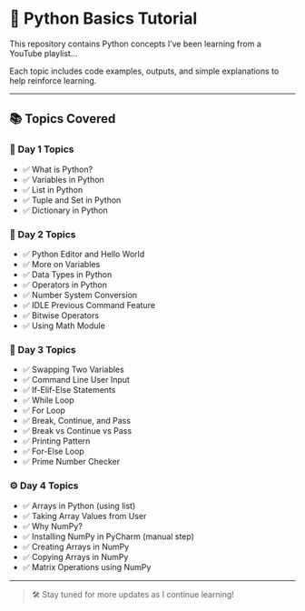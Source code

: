 # 🐍 Python Basics Tutorial

This repository contains Python concepts I’ve been learning from a YouTube playlist...

Each topic includes code examples, outputs, and simple explanations to help reinforce learning.

---

## 📚 Topics Covered

### 🔰 Day 1 Topics
- ✅ What is Python?
- ✅ Variables in Python
- ✅ List in Python
- ✅ Tuple and Set in Python
- ✅ Dictionary in Python

### 🧠 Day 2 Topics
- ✅ Python Editor and Hello World
- ✅ More on Variables
- ✅ Data Types in Python
- ✅ Operators in Python
- ✅ Number System Conversion
- ✅ IDLE Previous Command Feature
- ✅ Bitwise Operators
- ✅ Using Math Module

### 🚀 Day 3 Topics
- ✅ Swapping Two Variables
- ✅ Command Line User Input
- ✅ If-Elif-Else Statements
- ✅ While Loop
- ✅ For Loop
- ✅ Break, Continue, and Pass
- ✅ Break vs Continue vs Pass
- ✅ Printing Pattern
- ✅ For-Else Loop
- ✅ Prime Number Checker

### ⚙️ Day 4 Topics
- ✅ Arrays in Python (using list)
- ✅ Taking Array Values from User
- ✅ Why NumPy?
- ✅ Installing NumPy in PyCharm (manual step)
- ✅ Creating Arrays in NumPy
- ✅ Copying Arrays in NumPy
- ✅ Matrix Operations using NumPy

---

> 🛠️ Stay tuned for more updates as I continue learning!

